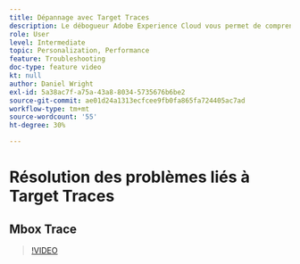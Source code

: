 ```yaml
---
title: Dépannage avec Target Traces
description: Le débogueur Adobe Experience Cloud vous permet de comprendre rapidement et facilement votre implémentation Target. Découvrez comment vous authentifier dans Experience Cloud et utiliser le puissant outil Target Traces pour inspecter vos qualifications d’activité et d’audience ainsi que votre profil de visiteur.
role: User
level: Intermediate
topic: Personalization, Performance
feature: Troubleshooting
doc-type: feature video
kt: null
author: Daniel Wright
exl-id: 5a38ac7f-a75a-43a8-8034-5735676b6be2
source-git-commit: ae01d24a1313ecfcee9fb0fa865fa724405ac7ad
workflow-type: tm+mt
source-wordcount: '55'
ht-degree: 30%

---
```


# Résolution des problèmes liés à Target Traces

## Mbox Trace

>[!VIDEO](https://video.tv.adobe.com/v/23113/?quality=12)
